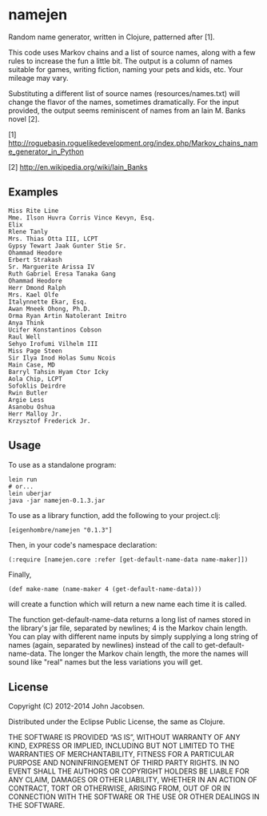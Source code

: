 # namejen

Random name generator, written in Clojure, patterned after [1].

This code uses Markov chains and a list of source names, along with a
few rules to increase the fun a little bit.  The output is a column of
names suitable for games, writing fiction, naming your pets and kids,
etc.  Your mileage may vary.

Substituting a different list of source names (resources/names.txt)
will change the flavor of the names, sometimes dramatically.  For the
input provided, the output seems reminiscent of names from an Iain
M. Banks novel [2].

[1] http://roguebasin.roguelikedevelopment.org/index.php/Markov_chains_name_generator_in_Python

[2] http://en.wikipedia.org/wiki/Iain_Banks

## Examples

    Miss Rite Line
    Mme. Ilson Huvra Corris Vince Kevyn, Esq.
    Elix
    Rlene Tanly
    Mrs. Thias Otta III, LCPT
    Gypsy Tewart Jaak Gunter Stie Sr.
    Ohammad Heodore
    Erbert Strakash
    Sr. Marguerite Arissa IV
    Ruth Gabriel Eresa Tanaka Gang
    Ohammad Heodore
    Herr Dmond Ralph
    Mrs. Kael Olfe
    Italynnette Ekar, Esq.
    Awan Mneek Ohong, Ph.D.
    Orma Ryan Artin Natolerant Imitro
    Anya Think
    Ucifer Konstantinos Cobson
    Raul Well
    Sehyo Irofumi Vilhelm III
    Miss Page Steen
    Sir Ilya Inod Holas Sumu Ncois
    Main Case, MD
    Barryl Tahsin Hyam Ctor Icky
    Aola Chip, LCPT
    Sofoklis Deirdre
    Rwin Butler
    Argie Less
    Asanobu Oshua
    Herr Malloy Jr.
    Krzysztof Frederick Jr.

## Usage

To use as a standalone program:

    lein run
    # or...
    lein uberjar
    java -jar namejen-0.1.3.jar

To use as a library function, add the following to your project.clj:

    [eigenhombre/namejen "0.1.3"]

Then, in your code's namespace declaration:

    (:require [namejen.core :refer [get-default-name-data name-maker]])

Finally,

    (def make-name (name-maker 4 (get-default-name-data)))

will create a function which will return a new name each time it is
called.

The function get-default-name-data returns a long list of names stored
in the library's jar file, separated by newlines; 4 is the Markov
chain length.  You can play with different name inputs by simply
supplying a long string of names (again, separated by newlines)
instead of the call to get-default-name-data.  The longer the Markov
chain length, the more the names will sound like "real" names but the
less variations you will get.

## License

Copyright (C) 2012-2014 John Jacobsen.

Distributed under the Eclipse Public License, the same as Clojure.

THE SOFTWARE IS PROVIDED “AS IS”, WITHOUT WARRANTY OF ANY KIND,
EXPRESS OR IMPLIED, INCLUDING BUT NOT LIMITED TO THE WARRANTIES OF
MERCHANTABILITY, FITNESS FOR A PARTICULAR PURPOSE AND NONINFRINGEMENT
OF THIRD PARTY RIGHTS. IN NO EVENT SHALL THE AUTHORS OR COPYRIGHT
HOLDERS BE LIABLE FOR ANY CLAIM, DAMAGES OR OTHER LIABILITY, WHETHER
IN AN ACTION OF CONTRACT, TORT OR OTHERWISE, ARISING FROM, OUT OF OR
IN CONNECTION WITH THE SOFTWARE OR THE USE OR OTHER DEALINGS IN THE
SOFTWARE.
